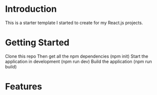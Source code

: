 # Introduction
This is a starter template I started to create for my React.js projects.

# Getting Started
Clone this repo
Then get all the npm dependencies (npm init)
Start the application in development (npm run dev)
Build the application (npm run build)

# Features
